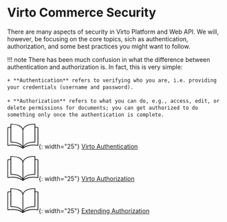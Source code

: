 # Virto Commerce Security

There are many aspects of security in Virto Platform and Web API. We will, however, be focusing on the core topics, sich as authentication, authorization, and some best practices you might want to follow.

!!! note
	There has been much confusion in what the difference between authentication and authorization is. In fact, this is very simple:

	+ **Authentication** refers to verifying who you are, i.e. providing your credentials (username and password).

	+ **Authorization** refers to what you can do, e.g., access, edit, or delete permissions for documents; you can get authorized to do something only once the authentication is complete.


![Readmore](media/readmore.png){: width="25"} [Virto Authentication](authentication/issuing-and-using-access-token.md)

![Readmore](media/readmore.png){: width="25"} [Virto Authorization](authorization/overview.md)

![Readmore](media/readmore.png){: width="25"} [Extending Authorization](extensions/extending-authorization-policies.md)